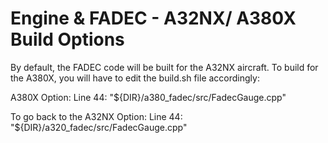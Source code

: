 # Engine & FADEC - A32NX/ A380X Build Options

By default, the FADEC code will be built for the A32NX aircraft. To build for the A380X, you will have to edit the build.sh file accordingly:

A380X Option:
Line 44:   "${DIR}/a380_fadec/src/FadecGauge.cpp"

To go back to the A32NX Option:
Line 44:   "${DIR}/a320_fadec/src/FadecGauge.cpp"
